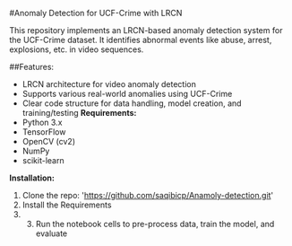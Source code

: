 #Anomaly Detection for UCF-Crime with LRCN

This repository implements an LRCN-based anomaly detection system for the UCF-Crime dataset. It identifies abnormal events like abuse, arrest, explosions, etc. in video sequences.

##Features:

* LRCN architecture for video anomaly detection
* Supports various real-world anomalies using UCF-Crime
* Clear code structure for data handling, model creation, and training/testing
**Requirements:**
* Python 3.x
* TensorFlow
* OpenCV (cv2)
* NumPy
* scikit-learn

**Installation:**

1. Clone the repo: 'https://github.com/saqibicp/Anamoly-detection.git'
2. Install the Requirements
3. 3. Run the notebook cells to pre-process data, train the model, and evaluate


